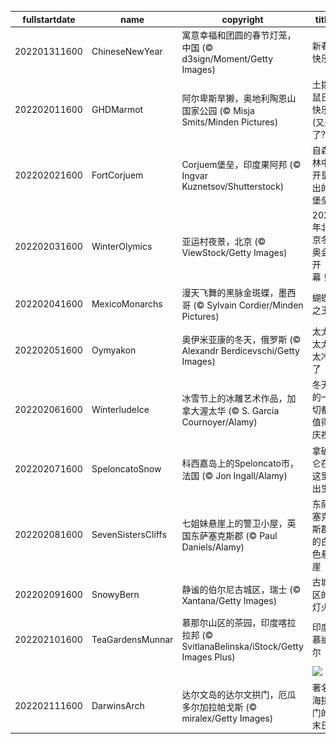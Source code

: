|fullstartdate|name|copyright|title|image|
|--|--|--|--|--|
202201311600|ChineseNewYear|寓意幸福和团圆的春节灯笼，中国 (© d3sign/Moment/Getty Images)|新春快乐|![](/zh-CN/2022/02/202201311600ChineseNewYear.jpg)|
202202011600|GHDMarmot|阿尔卑斯旱獭，奥地利陶恩山国家公园 (© Misja Smits/Minden Pictures)|土拨鼠日快乐(又来了?)|![](/zh-CN/2022/02/202202011600GHDMarmot.jpg)|
202202021600|FortCorjuem|Corjuem堡垒，印度果阿邦 (© Ingvar Kuznetsov/Shutterstock)|自森林中开垦出的堡垒|![](/zh-CN/2022/02/202202021600FortCorjuem.jpg)|
202202031600|WinterOlymics|亚运村夜景，北京 (© ViewStock/Getty Images)|2022年北京冬奥会开幕！|![](/zh-CN/2022/02/202202031600WinterOlymics.jpg)|
202202041600|MexicoMonarchs|漫天飞舞的黑脉金斑蝶，墨西哥 (© Sylvain Cordier/Minden Pictures)|蝴蝶之王|![](/zh-CN/2022/02/202202041600MexicoMonarchs.jpg)|
202202051600|Oymyakon|奥伊米亚康的冬天，俄罗斯 (© Alexandr Berdicevschi/Getty Images)|太太太太太冷了|![](/zh-CN/2022/02/202202051600Oymyakon.jpg)|
202202061600|WinterludeIce|冰雪节上的冰雕艺术作品，加拿大渥太华 (© S. Garcia Cournoyer/Alamy)|冬天的一切都值得庆祝|![](/zh-CN/2022/02/202202061600WinterludeIce.jpg)|
202202071600|SpeloncatoSnow|科西嘉岛上的Speloncato市，法国 (© Jon Ingall/Alamy)|拿破仑在这里出生|![](/zh-CN/2022/02/202202071600SpeloncatoSnow.jpg)|
202202081600|SevenSistersCliffs|七姐妹悬崖上的警卫小屋，英国东萨塞克斯郡 (© Paul Daniels/Alamy)|东萨塞克斯郡的白色悬崖|![](/zh-CN/2022/02/202202081600SevenSistersCliffs.jpg)|
202202091600|SnowyBern|静谧的伯尔尼古城区，瑞士 (© Xantana/Getty Images)|古城区的灯火|![](/zh-CN/2022/02/202202091600SnowyBern.jpg)|
202202101600|TeaGardensMunnar|慕那尔山区的茶园，印度喀拉拉邦 (© SvitlanaBelinska/iStock/Getty Images Plus)|印度慕纳尔|![](/zh-CN/2022/02/202202101600TeaGardensMunnar.jpg)|
||||![](/zh-CN/2022/02/.jpg)|
202202111600|DarwinsArch|达尔文岛的达尔文拱门，厄瓜多尔加拉帕戈斯 (© miralex/Getty Images)|著名海拱门的末日|![](/zh-CN/2022/02/202202111600DarwinsArch.jpg)|
